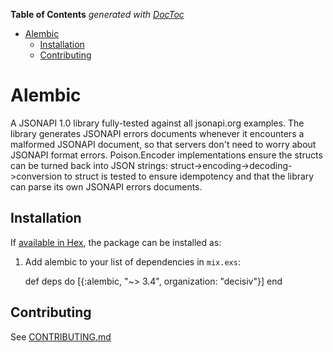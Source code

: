 <!-- START doctoc generated TOC please keep comment here to allow auto update -->
<!-- DON'T EDIT THIS SECTION, INSTEAD RE-RUN doctoc TO UPDATE -->
**Table of Contents**  *generated with [DocToc](https://github.com/thlorenz/doctoc)*

- [Alembic](#alembic)
  - [Installation](#installation)
  - [Contributing](#contributing)

<!-- END doctoc generated TOC please keep comment here to allow auto update -->

# Alembic

A JSONAPI 1.0 library fully-tested against all jsonapi.org examples.  The library generates JSONAPI errors documents whenever it encounters a malformed JSONAPI document, so that servers don't need to worry about JSONAPI format errors.  Poison.Encoder implementations ensure the structs can be turned back into JSON strings: struct->encoding->decoding->conversion to struct is tested to ensure idempotency and that the library can parse its own JSONAPI errors documents.

## Installation

If [available in Hex](https://hex.pm/docs/publish), the package can be installed as:

  1. Add alembic to your list of dependencies in `mix.exs`:

        def deps do
          [{:alembic, "~> 3.4", organization: "decisiv"}]
        end

## Contributing

See [CONTRIBUTING.md](CONTRIBUTING.md)
